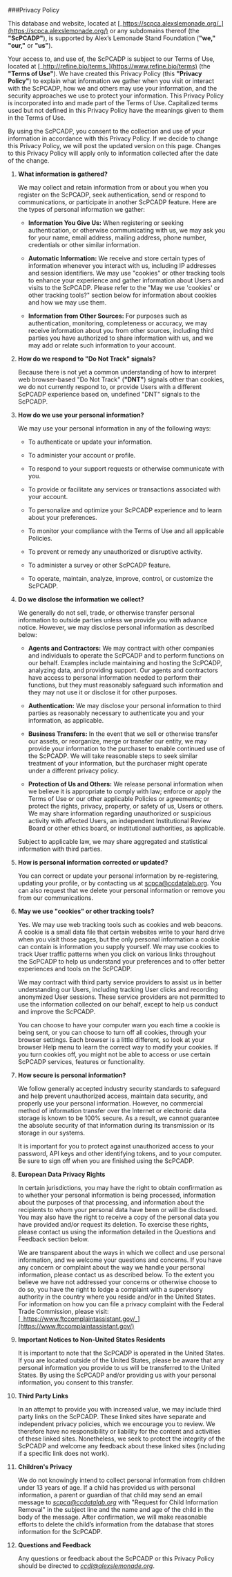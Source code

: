 ###Privacy Policy

This database and website, located at
[_https://scpca.alexslemonade.org/_](https://scpca.alexslemonade.org/)
or any subdomains thereof (the **"ScPCADP"**), is supported by Alex’s
Lemonade Stand Foundation (**"we,"** **"our,"** or **"us"**).

Your access to, and use of, the ScPCADP is subject to our Terms of Use,
located at [_http://refine.bio/terms_](https://www.refine.bio/terms)
(the **"Terms of Use"**). We have created this Privacy Policy (this
**"Privacy Policy"**) to explain what information we gather when you
visit or interact with the ScPCADP, how we and others may use your
information, and the security approaches we use to protect your
information. This Privacy Policy is incorporated into and made part of
the Terms of Use. Capitalized terms used but not defined in this Privacy
Policy have the meanings given to them in the Terms of Use.

By using the ScPCADP, you consent to the collection and use of your
information in accordance with this Privacy Policy. If we decide to
change this Privacy Policy, we will post the updated version on this
page. Changes to this Privacy Policy will apply only to information
collected after the date of the change.

1.  **What information is gathered?**

    We may collect and retain information from or about you when you
    register on the ScPCADP, seek authentication, send or respond to
    communications, or participate in another ScPCADP feature. Here are the
    types of personal information we gather:

    - **Information You Give Us:** When registering or seeking
      authentication, or otherwise communicating with us, we may ask
      you for your name, email address, mailing address, phone
      number, credentials or other similar information.

    - **Automatic Information:** We receive and store certain types of
      information whenever you interact with us, including IP
      addresses and session identifiers. We may use "cookies" or
      other tracking tools to enhance your experience and gather
      information about Users and visits to the ScPCADP. Please
      refer to the "May we use 'cookies' or other tracking tools?"
      section below for information about cookies and how we may use
      them.

    - **Information from Other Sources:** For purposes such as
      authentication, monitoring, completeness or accuracy, we may
      receive information about you from other sources, including
      third parties you have authorized to share information with
      us, and we may add or relate such information to your
      account.

1.  **How do we respond to "Do Not Track" signals?**

    Because there is not yet a common understanding of how to interpret web
    browser-based "Do Not Track" (**"DNT"**) signals other than cookies, we
    do not currently respond to, or provide Users with a different ScPCADP
    experience based on, undefined "DNT" signals to the ScPCADP.

1.  **How do we use your personal information?**

    We may use your personal information in any of the following ways:

    - To authenticate or update your information.

    - To administer your account or profile.

    - To respond to your support requests or otherwise communicate
      with you.

    - To provide or facilitate any services or transactions associated
      with your account.

    - To personalize and optimize your ScPCADP experience and to learn
      about your preferences.

    - To monitor your compliance with the Terms of Use and all
      applicable Policies.

    - To prevent or remedy any unauthorized or disruptive activity.

    - To administer a survey or other ScPCADP feature.

    - To operate, maintain, analyze, improve, control, or customize
      the ScPCADP.

1.  **Do we disclose the information we collect?**

    We generally do not sell, trade, or otherwise transfer personal
    information to outside parties unless we provide you with advance
    notice. However, we may disclose personal information as described
    below:

    - **Agents and Contractors:** We may contract with other companies
      and individuals to operate the ScPCADP and to perform
      functions on our behalf. Examples include maintaining and
      hosting the ScPCADP, analyzing data, and providing support.
      Our agents and contractors have access to personal information
      needed to perform their functions, but they must reasonably
      safeguard such information and they may not use it or disclose
      it for other purposes.

    - **Authentication:** We may disclose your personal information to
      third parties as reasonably necessary to authenticate you and
      your information, as applicable.

    - **Business Transfers:** In the event that we sell or otherwise
      transfer our assets, or reorganize, merge or transfer our
      entity, we may provide your information to the purchaser to
      enable continued use of the ScPCADP. We will take reasonable
      steps to seek similar treatment of your information, but the
      purchaser might operate under a different privacy policy.

    - **Protection of Us and Others:** We release personal information
      when we believe it is appropriate to comply with law; enforce
      or apply the Terms of Use or our other applicable Policies or
      agreements; or protect the rights, privacy, property, or
      safety of us, Users or others. We may share information
      regarding unauthorized or suspicious activity with affected
      Users, an independent Institutional Review Board or other
      ethics board, or institutional authorities, as applicable.

    Subject to applicable law, we may share aggregated and statistical
    information with third parties.

1.  **How is personal information corrected or updated?**

    You can correct or update your personal information by re-registering,
    updating your profile, or by contacting us at scpca@ccdatalab.org. You
    can also request that we delete your personal information or remove you
    from our communications.

1.  **May we use "cookies" or other tracking tools?**

    Yes. We may use web tracking tools such as cookies and web beacons. A
    cookie is a small data file that certain websites write to your hard
    drive when you visit those pages, but the only personal information a
    cookie can contain is information you supply yourself. We may use
    cookies to track User traffic patterns when you click on various links
    throughout the ScPCADP to help us understand your preferences and to
    offer better experiences and tools on the ScPCADP.

    We may contract with third party service providers to assist us in
    better understanding our Users, including tracking User clicks and
    recording anonymized User sessions. These service providers are not
    permitted to use the information collected on our behalf, except to help
    us conduct and improve the ScPCADP.

    You can choose to have your computer warn you each time a cookie is
    being sent, or you can choose to turn off all cookies, through your
    browser settings. Each browser is a little different, so look at your
    browser Help menu to learn the correct way to modify your cookies. If
    you turn cookies off, you might not be able to access or use certain
    ScPCADP services, features or functionality.

1.  **How secure is personal information?**

    We follow generally accepted industry security standards to safeguard
    and help prevent unauthorized access, maintain data security, and
    properly use your personal information. However, no commercial method of
    information transfer over the Internet or electronic data storage is
    known to be 100% secure. As a result, we cannot guarantee the absolute
    security of that information during its transmission or its storage in
    our systems.

    It is important for you to protect against unauthorized access to your
    password, API keys and other identifying tokens, and to your computer.
    Be sure to sign off when you are finished using the ScPCADP.

1.  **European Data Privacy Rights**

    In certain jurisdictions, you may have the right to obtain confirmation
    as to whether your personal information is being processed, information
    about the purposes of that processing, and information about the
    recipients to whom your personal data have been or will be disclosed.
    You may also have the right to receive a copy of the personal data you
    have provided and/or request its deletion. To exercise these rights,
    please contact us using the information detailed in the Questions and
    Feedback section below.

    We are transparent about the ways in which we collect and use personal
    information, and we welcome your questions and concerns. If you have any
    concern or complaint about the way we handle your personal information,
    please contact us as described below. To the extent you believe we have
    not addressed your concerns or otherwise choose to do so, you have the
    right to lodge a complaint with a supervisory authority in the country
    where you reside and/or in the United States. For information on how you
    can file a privacy complaint with the Federal Trade Commission, please
    visit:
    [_https://www.ftccomplaintassistant.gov/_](https://www.ftccomplaintassistant.gov/)

1.  **Important Notices to Non-United States Residents**

    It is important to note that the ScPCADP is operated in the United
    States. If you are located outside of the United States, please be aware
    that any personal information you provide to us will be transferred to
    the United States. By using the ScPCADP and/or providing us with your
    personal information, you consent to this transfer.

1.  **Third Party Links**

    In an attempt to provide you with increased value, we may include third
    party links on the ScPCADP. These linked sites have separate and
    independent privacy policies, which we encourage you to review. We
    therefore have no responsibility or liability for the content and
    activities of these linked sites. Nonetheless, we seek to protect the
    integrity of the ScPCADP and welcome any feedback about these linked
    sites (including if a specific link does not work).

1.  **Children's Privacy**

    We do not knowingly intend to collect personal information from children
    under 13 years of age. If a child has provided us with personal
    information, a parent or guardian of that child may send an email
    message to [_scpca@ccdatalab.org_](mailto:scpca@ccdatalab.org) with
    "Request for Child Information Removal" in the subject line and the name
    and age of the child in the body of the message. After confirmation, we
    will make reasonable efforts to delete the child’s information from the
    database that stores information for the ScPCADP.

1.  **Questions and Feedback**

    Any questions or feedback about the ScPCADP or this Privacy Policy
    should be directed to
    [_ccdl@alexslemonade.org_](mailto:ccdl@alexslemonade.org).

<!-- Last Updated: 2021-11-03 -->
